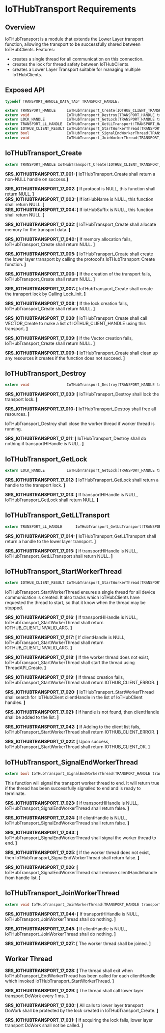 # IoTHubTransport Requirements

## Overview

IoTHubTransport is a module that extends the Lower Layer transport function, allowing the transport to be successfully shared between IoTHubClients.  Features:
  - creates a single thread for all communication on this connection.
  - creates the lock for thread safety between IoTHubClients.
  - creates a Lower Layer Transport suitable for managing multiple IoTHubClients.
  
## Exposed API

```c
typedef TRANSPORT_HANDLE_DATA_TAG* TRANSPORT_HANDLE;

extern TRANSPORT_HANDLE		IoTHubTransport_Create(IOTHUB_CLIENT_TRANSPORT_PROVIDER protocol, const char* iotHubName, const char* iotHubSuffix);
extern void					IoTHubTransport_Destroy(TRANSPORT_HANDLE transportHlHandle);
extern LOCK_HANDLE			IoTHubTransport_GetLock(TRANSPORT_HANDLE transportHlHandle);
extern TRANSPORT_LL_HANDLE	IoTHubTransport_GetLLTransport(TRANSPORT_HANDLE transportHlHandle);
extern IOTHUB_CLIENT_RESULT IoTHubTransport_StartWorkerThread(TRANSPORT_HANDLE transportHlHandle, IOTHUB_CLIENT_HANDLE clientHandle);
extern bool					IoTHubTransport_SignalEndWorkerThread(TRANSPORT_HANDLE transportHlHandle, IOTHUB_CLIENT_HANDLE clientHandle);
extern void					IoTHubTransport_JoinWorkerThread(TRANSPORT_HANDLE transportHlHandle, IOTHUB_CLIENT_HANDLE clientHandle);
```

## IoTHubTransport_Create
```c
extern TRANSPORT_HANDLE IoTHubTransport_Create(IOTHUB_CLIENT_TRANSPORT_PROVIDER protocol, const char* iotHubName, const char* iotHubSuffix);
```

**SRS_IOTHUBTRANSPORT_17_001: [** IoTHubTransport_Create shall return a non-NULL handle on success.**]**

**SRS_IOTHUBTRANSPORT_17_002: [** If protocol is NULL, this function shall return NULL. **]**   
**SRS_IOTHUBTRANSPORT_17_003: [** If iotHubName is NULL, this function shall return NULL. **]**   
**SRS_IOTHUBTRANSPORT_17_004: [** If iotHubSuffix is NULL, this function shall return NULL. **]**   

**SRS_IOTHUBTRANSPORT_17_032: [** IoTHubTransport_Create shall allocate memory for the transport data. **]**

**SRS_IOTHUBTRANSPORT_17_040: [** If memory allocation fails, IoTHubTransport_Create shall return NULL. **]**

**SRS_IOTHUBTRANSPORT_17_005: [** IoTHubTransport_Create shall create the lower layer transport by calling the protocol's IoTHubTransport_Create function. **]**

**SRS_IOTHUBTRANSPORT_17_006: [** If the creation of the transport fails, IoTHubTransport_Create shall return NULL. **]**

**SRS_IOTHUBTRANSPORT_17_007: [** IoTHubTransport_Create shall create the transport lock by Calling Lock_Init. **]**

**SRS_IOTHUBTRANSPORT_17_008: [** If the lock creation fails, IoTHubTransport_Create shall return NULL. **]**

**SRS_IOTHUBTRANSPORT_17_038: [** IoTHubTransport_Create shall call VECTOR_Create to make a list of IOTHUB_CLIENT_HANDLE using this transport. **]**

**SRS_IOTHUBTRANSPORT_17_039: [** If the Vector creation fails, IoTHubTransport_Create shall return NULL. **]**

**SRS_IOTHUBTRANSPORT_17_009: [** IoTHubTransport_Create shall clean up any resources it creates if the function does not succeed. **]**


## IoTHubTransport_Destroy
```c
extern void					IoTHubTransport_Destroy(TRANSPORT_HANDLE transportHlHandle);
```

**SRS_IOTHUBTRANSPORT_17_033: [** IoTHubTransport_Destroy shall lock the transport lock. **]**

**SRS_IOTHUBTRANSPORT_17_010: [** IoTHubTransport_Destroy shall free all resources. **]**

IoTHubTransport_Destroy shall close the worker thread if worker thread is running.

**SRS_IOTHUBTRANSPORT_17_011: [** IoTHubTransport_Destroy shall do nothing if transportHlHandle is NULL. **]**

## IoTHubTransport_GetLock
```c
extern LOCK_HANDLE			IoTHubTransport_GetLock(TRANSPORT_HANDLE transportHlHandle);
```

**SRS_IOTHUBTRANSPORT_17_012: [** IoTHubTransport_GetLock shall return a handle to the transport lock. **]**

**SRS_IOTHUBTRANSPORT_17_013: [** If transportHlHandle is NULL, IoTHubTransport_GetLock shall return NULL. **]**

## IoTHubTransport_GetLLTransport
```c
extern TRANSPORT_LL_HANDLE		IoTHubTransport_GetLLTransport(TRANSPORT_HANDLE transportHlHandle);
```

**SRS_IOTHUBTRANSPORT_17_014: [** IoTHubTransport_GetLLTransport shall return a handle to the lower layer transport. **]**

**SRS_IOTHUBTRANSPORT_17_015: [** If transportHlHandle is NULL, IoTHubTransport_GetLLTransport shall return NULL. **]**

## IoTHubTransport_StartWorkerThread
```c
extern IOTHUB_CLIENT_RESULT IoTHubTransport_StartWorkerThread(TRANSPORT_HANDLE transportHlHandle, IOTHUB_CLIENT_HANDLE clientHandle);
```

IoTHubTransport_StartWorkerThread ensures a single thread for all device communication is created.  It also tracks which IoTHubClients have requested the thread to start, so that it know when the thread may be stopped.

**SRS_IOTHUBTRANSPORT_17_016: [** If transportHlHandle is NULL, IoTHubTransport_StartWorkerThread shall return IOTHUB_CLIENT_INVALID_ARG. **]**

**SRS_IOTHUBTRANSPORT_17_017: [** If clientHandle is NULL, IoTHubTransport_StartWorkerThread shall return IOTHUB_CLIENT_INVALID_ARG. **]**

**SRS_IOTHUBTRANSPORT_17_018: [** If the worker thread does not exist, IoTHubTransport_StartWorkerThread shall start the thread using ThreadAPI_Create. **]**

**SRS_IOTHUBTRANSPORT_17_019: [** If thread creation fails, IoTHubTransport_StartWorkerThread shall return IOTHUB_CLIENT_ERROR. **]**

**SRS_IOTHUBTRANSPORT_17_020: [** IoTHubTransport_StartWorkerThread shall search for IoTHubClient clientHandle in the list of IoTHubClient handles. **]**

**SRS_IOTHUBTRANSPORT_17_021: [** If handle is not found, then clientHandle shall be added to the list.  **]**

**SRS_IOTHUBTRANSPORT_17_042: [** If Adding to the client list fails, IoTHubTransport_StartWorkerThread shall return IOTHUB_CLIENT_ERROR. **]**

**SRS_IOTHUBTRANSPORT_17_022: [** Upon success, IoTHubTransport_StartWorkerThread shall return IOTHUB_CLIENT_OK. **]**

## IoTHubTransport_SignalEndWorkerThread
```c
extern bool IoTHubTransport_SignalEndWorkerThread(TRANSPORT_HANDLE transportHlHandle, IOTHUB_CLIENT_HANDLE clientHandle);
```

This function will signal the transport worker thread to end.  It will return true if
the thread has been successfully signalled to end and is ready to terminate.

**SRS_IOTHUBTRANSPORT_17_023: [** If transportHlHandle is NULL, IoTHubTransport_SignalEndWorkerThread shall return false. **]**

**SRS_IOTHUBTRANSPORT_17_024: [** If clientHandle is NULL, IoTHubTransport_SignalEndWorkerThread shall return false. **]**

**SRS_IOTHUBTRANSPORT_17_043: [** IoTHubTransport_SignalEndWorkerThread shall signal the worker thread to end. **]**

**SRS_IOTHUBTRANSPORT_17_025: [** If the worker thread does not exist, then IoTHubTransport_SignalEndWorkerThread shall return false. **]**

**SRS_IOTHUBTRANSPORT_17_026: [** IoTHubTransport_SignalEndWorkerThread shall remove clientHandlehandle from handle list. **]**


## IoTHubTransport_JoinWorkerThread
```c
extern void	IoTHubTransport_JoinWorkerThread(TRANSPORT_HANDLE transportHlHandle, IOTHUB_CLIENT_HANDLE clientHandle);
```

**SRS_IOTHUBTRANSPORT_17_044: [** If transportHlHandle is NULL, IoTHubTransport_JoinWorkerThread shall do nothing. **]**

**SRS_IOTHUBTRANSPORT_17_045: [** If clientHandle is NULL, IoTHubTransport_JoinWorkerThread shall do nothing. **]**

**SRS_IOTHUBTRANSPORT_17_027: [** The worker thread shall be joined.  **]**

## Worker Thread

**SRS_IOTHUBTRANSPORT_17_028: [** The thread shall exit when IoTHubTransport_EndWorkerThread has been called for each clientHandle which invoked IoTHubTransport_StartWorkerThread. **]**

**SRS_IOTHUBTRANSPORT_17_029: [** The thread shall call lower layer transport DoWork every 1 ms. **]**

**SRS_IOTHUBTRANSPORT_17_030: [** All calls to lower layer transport DoWork shall be protected by the lock created in IoTHubTransport_Create. **]**
 
**SRS_IOTHUBTRANSPORT_17_031: [** If acquiring the lock fails, lower layer transport DoWork shall not be called. **]**
